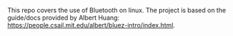 This repo covers the use of Bluetooth on linux. The project is based on the guide/docs provided by Albert Huang: https://people.csail.mit.edu/albert/bluez-intro/index.html.

